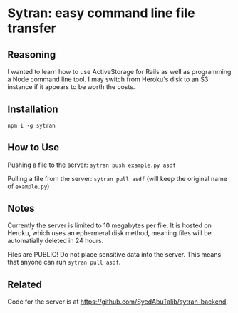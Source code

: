 # Sytran: easy command line file transfer

## Reasoning

I wanted to learn how to use ActiveStorage for Rails as well as programming a Node command line tool. I may switch from Heroku's disk to an S3 instance if it appears to be worth the costs.

## Installation

`npm i -g sytran`

## How to Use

Pushing a file to the server: `sytran push example.py asdf`

Pulling a file from the server: `sytran pull asdf` (will keep the original name of `example.py`)

## Notes

Currently the server is limited to 10 megabytes per file. It is hosted on Heroku, which uses an ephermeral disk method, meaning files will be automatially deleted in 24 hours.

Files are PUBLIC! Do not place sensitive data into the server. This means that anyone can run `sytran pull asdf`.

## Related

Code for the server is at https://github.com/SyedAbuTalib/sytran-backend.
